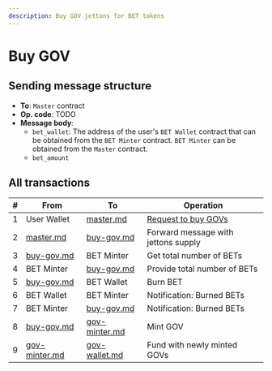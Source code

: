 ```yaml
---
description: Buy GOV jettons for BET tokens
---
```


# Buy GOV

## Sending message structure

* **To**: `Master` contract
* **Op. code**: TODO
* **Message body**:
  * `bet_wallet`: The address of the user's `BET Wallet` contract that can be obtained from the `BET Minter` contract. `BET Minter` can be obtained from the `Master` contract.
  * `bet_amount`

## All transactions

| # | From                                                  | To                                                    | Operation                                                        |
| - | ----------------------------------------------------- | ----------------------------------------------------- | ---------------------------------------------------------------- |
| 1 | User Wallet                                           | [master.md](../contracts/master.md "mention")         | [Request to buy GOVs](../contracts/master.md#message-forwarding) |
| 2 | [master.md](../contracts/master.md "mention")         | [buy-gov.md](../contracts/buy-gov.md "mention")       | Forward message with jettons supply                              |
| 3 | [buy-gov.md](../contracts/buy-gov.md "mention")       | BET Minter                                            | Get total number of BETs                                         |
| 4 | BET Minter                                            | [buy-gov.md](../contracts/buy-gov.md "mention")       | Provide total number of BETs                                     |
| 5 | [buy-gov.md](../contracts/buy-gov.md "mention")       | BET Wallet                                            | Burn BET                                                         |
| 6 | BET Wallet                                            | BET Minter                                            | Notification: Burned BETs                                        |
| 7 | BET Minter                                            | [buy-gov.md](../contracts/buy-gov.md "mention")       | Notification: Burned BETs                                        |
| 8 | [buy-gov.md](../contracts/buy-gov.md "mention")       | [gov-minter.md](../contracts/gov-minter.md "mention") | Mint GOV                                                         |
| 9 | [gov-minter.md](../contracts/gov-minter.md "mention") | [gov-wallet.md](../contracts/gov-wallet.md "mention") | Fund with newly minted GOVs                                      |
